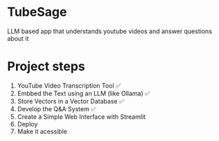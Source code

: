 # TubeSage
LLM based app that understands youtube videos and answer questions about it

# Project steps
1. YouTube Video Transcription Tool :white_check_mark:
2. Embbed the Text using an LLM (like Ollama) :white_check_mark:
3. Store Vectors in a Vector Database :white_check_mark:
4. Develop the Q&A System :white_check_mark:
5. Create a Simple Web Interface with Streamlit
6. Deploy
7. Make it acessible

